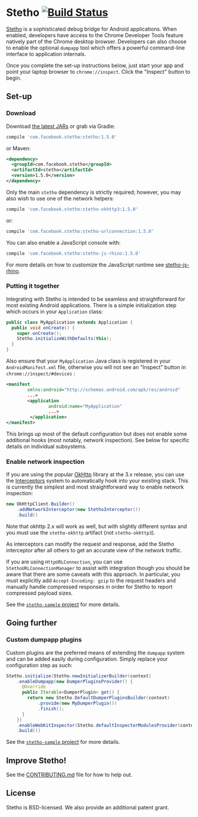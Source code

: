# Stetho [![Build Status](https://travis-ci.org/facebook/stetho.svg?branch=master)](https://travis-ci.org/facebook/stetho)

[Stetho](https://facebook.github.io/stetho) is a sophisticated debug bridge for Android applications. When enabled,
developers have access to the Chrome Developer Tools feature natively part of
the Chrome desktop browser. Developers can also choose to enable the optional
`dumpapp` tool which offers a powerful command-line interface to application
internals.

Once you complete the set-up instructions below, just start your app and point
your laptop browser to `chrome://inspect`.  Click the "Inspect" button to
begin.

## Set-up

### Download
Download [the latest JARs](https://github.com/facebook/stetho/releases/latest) or grab via Gradle:
```groovy
compile 'com.facebook.stetho:stetho:1.5.0'
```
or Maven:
```xml
<dependency>
  <groupId>com.facebook.stetho</groupId>
  <artifactId>stetho</artifactId>
  <version>1.5.0</version>
</dependency>
```

Only the main `stetho` dependency is strictly required; however, you may also wish to use one of the network helpers:

```groovy
compile 'com.facebook.stetho:stetho-okhttp3:1.5.0'
```
or:
```groovy
compile 'com.facebook.stetho:stetho-urlconnection:1.5.0'
```

You can also enable a JavaScript console with:

```groovy
compile 'com.facebook.stetho:stetho-js-rhino:1.5.0'
```
For more details on how to customize the JavaScript runtime see [stetho-js-rhino](stetho-js-rhino/).

### Putting it together
Integrating with Stetho is intended to be seamless and straightforward for
most existing Android applications.  There is a simple initialization step
which occurs in your `Application` class:

```java
public class MyApplication extends Application {
  public void onCreate() {
    super.onCreate();
    Stetho.initializeWithDefaults(this);
  }
}
```
Also ensure that your `MyApplication` Java class is registered in your `AndroidManifest.xml` file, otherwise you will not see an "Inspect" button in `chrome://inspect/#devices` :

```xml
<manifest
        xmlns:android="http://schemas.android.com/apk/res/android"
        ...>
        <application
                android:name="MyApplication"
                ...>
         </application>
</manifest>                
```

This brings up most of the default configuration but does not enable some
additional hooks (most notably, network inspection).  See below for specific
details on individual subsystems.

### Enable network inspection
If you are using the popular [OkHttp](https://github.com/square/okhttp)
library at the 3.x release, you can use the
[Interceptors](https://github.com/square/okhttp/wiki/Interceptors) system to
automatically hook into your existing stack.  This is currently the simplest
and most straightforward way to enable network inspection:

```java
new OkHttpClient.Builder()
    .addNetworkInterceptor(new StethoInterceptor())
    .build()
```

Note that okhttp 2.x will work as well, but with slightly different syntax and you must use the `stetho-okhttp` artifact (not `stetho-okhttp3`).

As interceptors can modify the request and response, add the Stetho interceptor after all others to get an accurate view of the network traffic.

If you are using `HttpURLConnection`, you can use `StethoURLConnectionManager`
to assist with integration though you should be aware that there are some
caveats with this approach.  In particular, you must explicitly add
`Accept-Encoding: gzip` to the request headers and manually handle compressed
responses in order for Stetho to report compressed payload sizes.

See the [`stetho-sample` project](stetho-sample) for more details.

## Going further

### Custom dumpapp plugins
Custom plugins are the preferred means of extending the `dumpapp` system and
can be added easily during configuration.  Simply replace your configuration
step as such:

```java
Stetho.initialize(Stetho.newInitializerBuilder(context)
    .enableDumpapp(new DumperPluginsProvider() {
      @Override
      public Iterable<DumperPlugin> get() {
        return new Stetho.DefaultDumperPluginsBuilder(context)
            .provide(new MyDumperPlugin())
            .finish();
      }
    })
    .enableWebKitInspector(Stetho.defaultInspectorModulesProvider(context))
    .build())
```

See the [`stetho-sample` project](stetho-sample) for more details.

## Improve Stetho!
See the [CONTRIBUTING.md](CONTRIBUTING.md) file for how to help out.

## License
Stetho is BSD-licensed. We also provide an additional patent grant.
